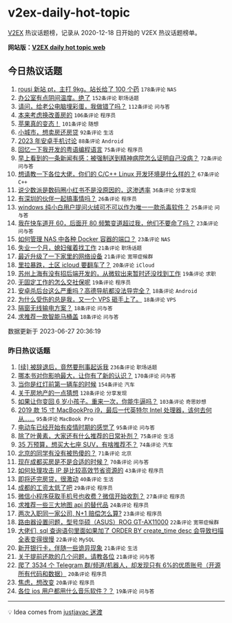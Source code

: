 # v2ex-daily-hot-topic

[V2EX](https://www.v2ex.com/) 热议话题榜，记录从 2020-12-18 日开始的 V2EX 热议话题榜单。

**网站版：[V2EX daily hot topic web](https://boojack.github.io/v2ex-daily-hot-topic-web/)**

## 今日热议话题

<!-- TODAY BEGIN -->

1. [rousi 新站 pt，主打 9kg。站长给了 100 个药](https://www.v2ex.com/t/951968) `178条评论` `NAS`
1. [办公室有点阴间温度。绝了](https://www.v2ex.com/t/952044) `152条评论` `职场话题`
1. [请问，给老公电脑埋彩蛋，我做错了吗？](https://www.v2ex.com/t/952042) `112条评论` `问与答`
1. [本来考虑换改善房的](https://www.v2ex.com/t/951938) `106条评论` `程序员`
1. [苹果真的变态！](https://www.v2ex.com/t/951989) `101条评论` `随想`
1. [小城市，想卖房还房贷](https://www.v2ex.com/t/951967) `92条评论` `生活`
1. [2023 年安卓手机讨论](https://www.v2ex.com/t/952026) `88条评论` `Android`
1. [回忆一下我开发的粤语编程语言](https://www.v2ex.com/t/951971) `75条评论` `程序员`
1. [早上看到的一条新闻有感：被强制送到精神病院怎么证明自己没病？](https://www.v2ex.com/t/951983) `72条评论` `问与答`
1. [想请教一下各位大佬，你们的 C/C++ Linux 开发环境是什么样的？](https://www.v2ex.com/t/951941) `67条评论` `C++`
1. [说少数派是数码圈小红书不是没原因的，这渗透率](https://www.v2ex.com/t/952136) `36条评论` `分享发现`
1. [有深圳的伙伴一起搞事情吗？](https://www.v2ex.com/t/952034) `26条评论` `程序员`
1. [windows 纯小白用户提问火绒可不可以作为唯一一款杀毒软件？](https://www.v2ex.com/t/952022) `25条评论` `问与答`
1. [我在快车道开 60，后面开 80 频繁变道超过我，他们不要命了吗？](https://www.v2ex.com/t/952141) `23条评论` `问与答`
1. [如何管理 NAS 中各种 Docker 容器的端口？](https://www.v2ex.com/t/952054) `23条评论` `NAS`
1. [失业一个月，媳妇催着找工作](https://www.v2ex.com/t/952179) `21条评论` `职场话题`
1. [最近升级了一下家里的网络设备](https://www.v2ex.com/t/952109) `21条评论` `宽带症候群`
1. [里拉暴跌，土区 icloud 要翻车了？](https://www.v2ex.com/t/951988) `20条评论` `iCloud`
1. [苏州上海有没有招后端开发的，从微软出来暂时还没找到工作](https://www.v2ex.com/t/952206) `19条评论` `求职`
1. [无固定工作的怎么交社保呢](https://www.v2ex.com/t/952154) `19条评论` `程序员`
1. [安卓杀后台这么严重吗？高德导航都没法导完全？](https://www.v2ex.com/t/952213) `18条评论` `Android`
1. [为什么受伤的总是我，又一个 VPS 砸手上了。](https://www.v2ex.com/t/952164) `18条评论` `VPS`
1. [隔窗无线输电方案？](https://www.v2ex.com/t/952105) `18条评论` `问与答`
1. [求推荐一款智能马桶盖](https://www.v2ex.com/t/951961) `18条评论` `问与答`

数据更新于 2023-06-27 20:36:19

<!-- TODAY END -->

### 昨日热议话题

<!-- YESTERDAY BEGIN -->

1. [[续] 被辞退后，竟然要刑事起诉我](https://www.v2ex.com/t/951649) `236条评论` `职场话题`
1. [哪本书对你影响最大，让你有了新的认识？](https://www.v2ex.com/t/951691) `170条评论` `问与答`
1. [当你是红灯前第一辆车的时候](https://www.v2ex.com/t/951664) `154条评论` `汽车`
1. [关于房地产的一点猜想](https://www.v2ex.com/t/951706) `128条评论` `分享发现`
1. [如果让你变回 6 岁小孩子。重来一次，你能牛逼吗？](https://www.v2ex.com/t/951753) `103条评论` `奇思妙想`
1. [2019 款 15 寸 MacBookPro i9，最后一代英特尔 Intel 处理器，该何去何从……](https://www.v2ex.com/t/951781) `95条评论` `MacBook Pro`
1. [电动车已经开始有疫情时期的感觉了](https://www.v2ex.com/t/951660) `95条评论` `问与答`
1. [除了叶黄素，大家还有什么推荐的日常补剂？](https://www.v2ex.com/t/951720) `75条评论` `生活`
1. [35 万预算，想买大七座 SUV，有啥推荐不？](https://www.v2ex.com/t/951679) `74条评论` `汽车`
1. [北京的同学有没有被热傻的？](https://www.v2ex.com/t/951658) `71条评论` `北京`
1. [现在成都买房是不是合适的时候？](https://www.v2ex.com/t/951629) `70条评论` `问与答`
1. [如何处理攻击 IP 是比较高效节省资源的](https://www.v2ex.com/t/951809) `43条评论` `程序员`
1. [即将还完房贷，很激动](https://www.v2ex.com/t/951849) `40条评论` `生活`
1. [成都的工资太低了吧](https://www.v2ex.com/t/951799) `29条评论` `程序员`
1. [微信小程序获取手机号也收费？微信开始收割？](https://www.v2ex.com/t/951834) `27条评论` `程序员`
1. [求推荐一些三大地图 api 的替代品](https://www.v2ex.com/t/951712) `24条评论` `程序员`
1. [两次入职同一家公司, N+1 赔偿怎么算?](https://www.v2ex.com/t/951661) `23条评论` `程序员`
1. [路由器设置问题，型号华硕（ASUS）ROG GT-AX11000](https://www.v2ex.com/t/951893) `22条评论` `宽带症候群`
1. [大佬们, sql 查询语句里面如果加了 ORDER BY create_time desc 会导致扫描全表变得很慢](https://www.v2ex.com/t/951742) `22条评论` `MySQL`
1. [新开银行卡，伴随一些诡异现象](https://www.v2ex.com/t/951659) `21条评论` `生活`
1. [关于提前还款的几个问题，请教各位](https://www.v2ex.com/t/951630) `21条评论` `问与答`
1. [爬了 3534 个 Telegram 群/频道/机器人，却发现只有 6%的优质账号（开源所有代码和数据）](https://www.v2ex.com/t/951729) `20条评论` `程序员`
1. [焦虑，想改变](https://www.v2ex.com/t/951668) `20条评论` `程序员`
1. [各位 ios 用户都用什么音乐软件？？](https://www.v2ex.com/t/951846) `19条评论` `问与答`

<!-- YESTERDAY END -->

---

💡 Idea comes from [justjavac 迷渡](https://github.com/justjavac/)
